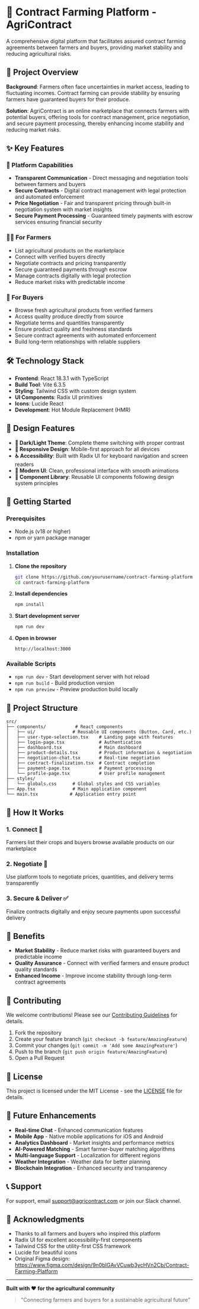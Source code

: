 # 🌾 Contract Farming Platform - AgriContract

A comprehensive digital platform that facilitates assured contract farming agreements between farmers and buyers, providing market stability and reducing agricultural risks.

## 🎯 Project Overview

**Background**: Farmers often face uncertainties in market access, leading to fluctuating incomes. Contract farming can provide stability by ensuring farmers have guaranteed buyers for their produce.

**Solution**: AgriContract is an online marketplace that connects farmers with potential buyers, offering tools for contract management, price negotiation, and secure payment processing, thereby enhancing income stability and reducing market risks.

## ✨ Key Features

### 🚀 Platform Capabilities
- **Transparent Communication** - Direct messaging and negotiation tools between farmers and buyers
- **Secure Contracts** - Digital contract management with legal protection and automated enforcement
- **Price Negotiation** - Fair and transparent pricing through built-in negotiation system with market insights
- **Secure Payment Processing** - Guaranteed timely payments with escrow services ensuring financial security

### 👨‍🌾 For Farmers
- List agricultural products on the marketplace
- Connect with verified buyers directly
- Negotiate contracts and pricing transparently
- Secure guaranteed payments through escrow
- Manage contracts digitally with legal protection
- Reduce market risks with predictable income

### 🏢 For Buyers
- Browse fresh agricultural products from verified farmers
- Access quality produce directly from source
- Negotiate terms and quantities transparently
- Ensure product quality and freshness standards
- Secure contract agreements with automated enforcement
- Build long-term relationships with reliable suppliers

## 🛠️ Technology Stack

- **Frontend**: React 18.3.1 with TypeScript
- **Build Tool**: Vite 6.3.5
- **Styling**: Tailwind CSS with custom design system
- **UI Components**: Radix UI primitives
- **Icons**: Lucide React
- **Development**: Hot Module Replacement (HMR)

## 🎨 Design Features

- **🌙 Dark/Light Theme**: Complete theme switching with proper contrast
- **📱 Responsive Design**: Mobile-first approach for all devices
- **♿ Accessibility**: Built with Radix UI for keyboard navigation and screen readers
- **🎯 Modern UI**: Clean, professional interface with smooth animations
- **🔧 Component Library**: Reusable UI components following design system principles

## 🚀 Getting Started

### Prerequisites
- Node.js (v18 or higher)
- npm or yarn package manager

### Installation

1. **Clone the repository**
   ```bash
   git clone https://github.com/yourusername/contract-farming-platform.git
   cd contract-farming-platform
   ```

2. **Install dependencies**
   ```bash
   npm install
   ```

3. **Start development server**
   ```bash
   npm run dev
   ```

4. **Open in browser**
   ```
   http://localhost:3000
   ```

### Available Scripts

- `npm run dev` - Start development server with hot reload
- `npm run build` - Build production version
- `npm run preview` - Preview production build locally

## 📁 Project Structure

```
src/
├── components/           # React components
│   ├── ui/              # Reusable UI components (Button, Card, etc.)
│   ├── user-type-selection.tsx    # Landing page with features
│   ├── login-page.tsx             # Authentication
│   ├── dashboard.tsx              # Main dashboard
│   ├── product-details.tsx        # Product information & negotiation
│   ├── negotiation-chat.tsx       # Real-time negotiation
│   ├── contract-finalization.tsx  # Contract completion
│   ├── payment-page.tsx           # Payment processing
│   └── profile-page.tsx           # User profile management
├── styles/
│   └── globals.css      # Global styles and CSS variables
├── App.tsx              # Main application component
└── main.tsx            # Application entry point
```

## 🔄 How It Works

### 1. **Connect** 🤝
Farmers list their crops and buyers browse available products on our marketplace

### 2. **Negotiate** 💬
Use platform tools to negotiate prices, quantities, and delivery terms transparently

### 3. **Secure & Deliver** ✅
Finalize contracts digitally and enjoy secure payments upon successful delivery

## 🌟 Benefits

- **Market Stability** - Reduce market risks with guaranteed buyers and predictable income
- **Quality Assurance** - Connect with verified farmers and ensure product quality standards  
- **Enhanced Income** - Improve income stability through long-term contract agreements

## 🤝 Contributing

We welcome contributions! Please see our [Contributing Guidelines](CONTRIBUTING.md) for details.

1. Fork the repository
2. Create your feature branch (`git checkout -b feature/AmazingFeature`)
3. Commit your changes (`git commit -m 'Add some AmazingFeature'`)
4. Push to the branch (`git push origin feature/AmazingFeature`)
5. Open a Pull Request

## 📝 License

This project is licensed under the MIT License - see the [LICENSE](LICENSE) file for details.

## 🔮 Future Enhancements

- **Real-time Chat** - Enhanced communication features
- **Mobile App** - Native mobile applications for iOS and Android
- **Analytics Dashboard** - Market insights and performance metrics
- **AI-Powered Matching** - Smart farmer-buyer matching algorithms
- **Multi-language Support** - Localization for different regions
- **Weather Integration** - Weather data for better planning
- **Blockchain Integration** - Enhanced security and transparency

## 📞 Support

For support, email support@agricontract.com or join our Slack channel.

## 🙏 Acknowledgments

- Thanks to all farmers and buyers who inspired this platform
- Radix UI for excellent accessibility-first components
- Tailwind CSS for the utility-first CSS framework
- Lucide for beautiful icons
- Original Figma design: https://www.figma.com/design/9n0bIGAvVCuwb3ycHVn2Cb/Contract-Farming-Platform

---

**Built with ❤️ for the agricultural community**

> "Connecting farmers and buyers for a sustainable agricultural future"
